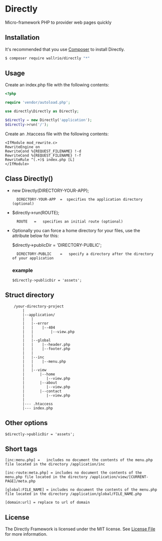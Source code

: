 # Directly

Micro-framework PHP to provider web pages quickly

## Installation

It's recommended that you use [Composer](https://getcomposer.org/) to install Directly.

```bash
$ composer require wallrio/directly "*"
```



## Usage

Create an index.php file with the following contents:

```php
<?php

require 'vendor/autoload.php';

use directly\Directly as Directly;

$directly = new Directly('application');
$directly->run('/');
```

    
Create an .htaccess file with the following contents:

```
<IfModule mod_rewrite.c>
RewriteEngine on
RewriteCond %{REQUEST_FILENAME} !-d
RewriteCond %{REQUEST_FILENAME} !-f                     
RewriteRule ^(.+)$ index.php [L]                
</IfModule>
```


## Class Directly()

- new Directly(DIRECTORY-YOUR-APP);

        DIRECTORY-YOUR-APP  =  specifies the application directory (optional)

- $directly->run(ROUTE);

        ROUTE   =   specifies an initial route (optional)


- Optionally you can force a home directory for your files, use the attribute below for this:

    $directly->publicDir = 'DIRECTORY-PUBLIC';

        DIRECTORY-PUBLIC    =   specify a directory after the directory of your application
    
    ### example
    ```
    $directly->publicDir = 'assets';
    ```

            
## Struct directory

```
    /your-directory-project
        |
        |--application/
        |   |
        |   |--error
        |   |    |--404
        |   |        |--view.php
        |   |
        |   |--global
        |   |    |--header.php
        |   |    |--footer.php
        |   |    
        |   |--inc
        |   |    |--menu.php
        |   |
        |   |--view
        |       |--home
        |          |--view.php
        |       |--about
        |          |--view.php
        |       |--contact
        |          |--view.php
        |
        |--- .htaccess
        |--- index.php

```




## Other options

    $directly->publicDir = 'assets';


## Short tags

    [inc:menu.php] =   includes no document the contents of the menu.php file located in the directory /application/inc

    [inc-route:meta.php] = includes no document the contents of the menu.php file located in the directory /application/view/[CURRENT-PAGE]/meta.php

    [global:FILE_NAME] = includes no document the contents of the menu.php file located in the directory /application/global/FILE_NAME.php

    [domain:url] = replace to url of domain    

## License

The Directly Framework is licensed under the MIT license. See [License File](LICENSE) for more information.